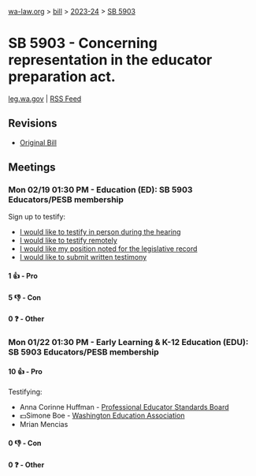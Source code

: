 [wa-law.org](/) > [bill](/bill/) > [2023-24](/bill/2023-24/) > [SB 5903](/bill/2023-24/sb/5903/)

# SB 5903 - Concerning representation in the educator preparation act.
[leg.wa.gov](https://app.leg.wa.gov/billsummary?BillNumber=5903&Year=2023&Initiative=false) | [RSS Feed](./rss.xml)

## Revisions
* [Original Bill](1/)

## Meetings
### Mon 02/19 01:30 PM - Education (ED): SB 5903 Educators/PESB membership
Sign up to testify:
* [I would like to testify in person during the hearing](https://app.leg.wa.gov/csi/Testifier/Add?chamber=House&mId=31996&aId=159842&caId=24340&tId=1)
* [I would like to testify remotely](https://app.leg.wa.gov/csi/Testifier/Add?chamber=House&mId=31996&aId=159842&caId=24340&tId=2)
* [I would like my position noted for the legislative record](https://app.leg.wa.gov/csi/Testifier/Add?chamber=House&mId=31996&aId=159842&caId=24340&tId=3)
* [I would like to submit written testimony](https://app.leg.wa.gov/csi/Testifier/Add?chamber=House&mId=31996&aId=159842&caId=24340&tId=4)

#### 1 👍 - Pro

#### 5 👎 - Con

#### 0 ❓ - Other

### Mon 01/22 01:30 PM - Early Learning & K-12 Education (EDU): SB 5903 Educators/PESB membership
#### 10 👍 - Pro
Testifying:
* Anna Corinne Huffman - [Professional Educator Standards Board](/org/professional_educator_standards_board/)
* 💵Simone Boe - [Washington Education Association](/org/washington_education_association/)
* Mrian Mencias

#### 0 👎 - Con

#### 0 ❓ - Other
